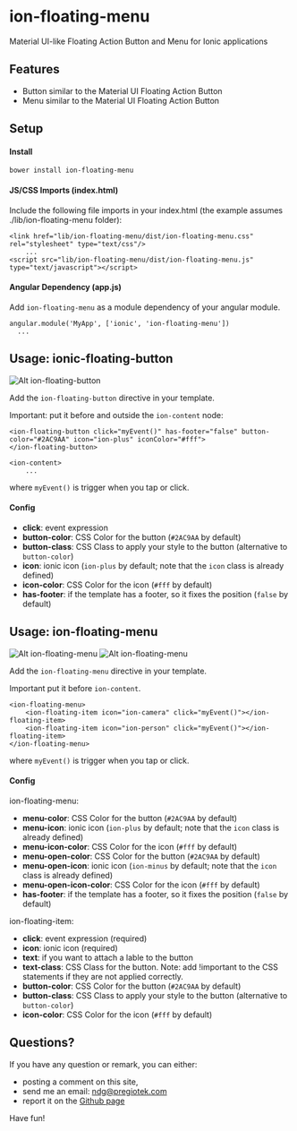 # ion-floating-menu
Material UI-like Floating Action Button and Menu for Ionic applications

## Features

* Button similar to the Material UI Floating Action Button
* Menu similar to the Material UI Floating Action Button

## Setup

#### Install

`bower install ion-floating-menu`


#### JS/CSS Imports (index.html)

Include the following file imports in your index.html (the example assumes ./lib/ion-floating-menu folder):
 
    <link href="lib/ion-floating-menu/dist/ion-floating-menu.css" rel="stylesheet" type="text/css"/>
        ...
    <script src="lib/ion-floating-menu/dist/ion-floating-menu.js" type="text/javascript"></script>

#### Angular Dependency (app.js)
Add `ion-floating-menu` as a module dependency of your angular module.
    
    angular.module('MyApp', ['ionic', 'ion-floating-menu'])
      ...

## Usage: ionic-floating-button

![Alt ion-floating-button](/doc/ion-floating-button.png?raw=true)

Add the `ion-floating-button` directive in your template.

Important: put it before and outside the `ion-content` node:

    <ion-floating-button click="myEvent()" has-footer="false" button-color="#2AC9AA" icon="ion-plus" iconColor="#fff">
    </ion-floating-button>

    <ion-content>
        ...

where `myEvent()` is trigger when you tap or click.

#### Config

* __click__: event expression
* __button-color__: CSS Color for the button (`#2AC9AA` by default)
* __button-class__: CSS Class to apply your style to the button (alternative to `button-color`) 
* __icon__: ionic icon (`ion-plus` by default; note that the `icon` class is already defined)
* __icon-color__: CSS Color for the icon (`#fff` by default) 
* __has-footer__: if the template has a footer, so it fixes the position (`false` by default)

## Usage: ion-floating-menu

![Alt ion-floating-menu](/doc/ion-floating-menu.png)
![Alt ion-floating-menu](/doc/ion-floating-menu-2.png)

Add the `ion-floating-menu` directive in your template.

Important put it before `ion-content`.

    <ion-floating-menu>
        <ion-floating-item icon="ion-camera" click="myEvent()"></ion-floating-item>
        <ion-floating-item icon="ion-person" click="myEvent()"></ion-floating-item>
    </ion-floating-menu>

where `myEvent()` is trigger when you tap or click.

#### Config

ion-floating-menu:
* __menu-color__: CSS Color for the button (`#2AC9AA` by default)
* __menu-icon__: ionic icon (`ion-plus` by default; note that the `icon` class is already defined)
* __menu-icon-color__: CSS Color for the icon (`#fff` by default) 
* __menu-open-color__: CSS Color for the button (`#2AC9AA` by default)
* __menu-open-icon__: ionic icon (`ion-minus` by default; note that the `icon` class is already defined)
* __menu-open-icon-color__: CSS Color for the icon (`#fff` by default) 
* __has-footer__: if the template has a footer, so it fixes the position (`false` by default)

ion-floating-item:
* __click__: event expression (required)
* __icon__: ionic icon (required)
* __text__: if you want to attach a lable to the button
* __text-class__: CSS Class for the button. Note: add !important to the CSS statements if they are not applied correctly. 
* __button-color__: CSS Color for the button (`#2AC9AA` by default)
* __button-class__: CSS Class to apply your style to the button (alternative to `button-color`) 
* __icon-color__: CSS Color for the icon (`#fff` by default) 


## Questions?

If you have any question or remark, you can either: 
* posting a comment on this site, 
* send me an email: ndg@pregiotek.com
* report it on the [Github page](https://github.com/pregiotek/ion-floating-menu) 

Have fun!

